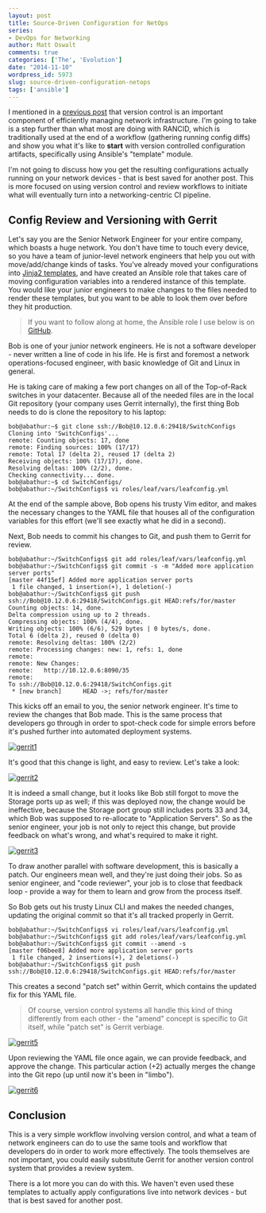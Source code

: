```yaml
---
layout: post
title: Source-Driven Configuration for NetOps
series:
- DevOps for Networking
author: Matt Oswalt
comments: true
categories: ['The', 'Evolution']
date: "2014-11-10"
wordpress_id: 5973
slug: source-driven-configuration-netops
tags: ['ansible']
---
```



I mentioned in a [previous post](https://oswalt.dev/2014/10/five-dev-tools-network-engineers/) that version control is an important component of efficiently managing network infrastructure. I'm going to take is a step further than what most are doing with RANCID, which is traditionally used at the end of a workflow (gathering running config diffs) and show you what it's like to **start** with version controlled configuration artifacts, specifically using Ansible's "template" module.

I'm not going to discuss how you get the resulting configurations actually running on your network devices - that is best saved for another post. This is more focused on using version control and review workflows to initiate what will eventually turn into a networking-centric CI pipeline.

## Config Review and Versioning with Gerrit

Let's say you are the Senior Network Engineer for your entire company, which boasts a huge network. You don't have time to touch every device, so you have a team of junior-level network engineers that help you out with move/add/change kinds of tasks. You've already moved your configurations into [Jinja2 templates](https://oswalt.dev/2014/03/network-config-templates-jinja2/), and have created an Ansible role that takes care of moving configuration variables into a rendered instance of this template. You would like your junior engineers to make changes to the files needed to render these templates, but you want to be able to look them over before they hit production.

> If you want to follow along at home, the Ansible role I use below is on [GitHub](https://github.com/Mierdin/ansible-switchconfig).

Bob is one of your junior network engineers. He is not a software developer - never written a line of code in his life. He is first and foremost a network operations-focused engineer, with basic knowledge of Git and Linux in general.

He is taking care of making a few port changes on all of the Top-of-Rack switches in your datacenter. Because all of the needed files are in the local Git repository (your company uses Gerrit internally), the first thing Bob needs to do is clone the repository to his laptop:
    
    bob@abathur:~$ git clone ssh://Bob@10.12.0.6:29418/SwitchConfigs
    Cloning into 'SwitchConfigs'...
    remote: Counting objects: 17, done
    remote: Finding sources: 100% (17/17)
    remote: Total 17 (delta 2), reused 17 (delta 2)
    Receiving objects: 100% (17/17), done.
    Resolving deltas: 100% (2/2), done.
    Checking connectivity... done.
    bob@abathur:~$ cd SwitchConfigs/
    bob@abathur:~/SwitchConfigs$ vi roles/leaf/vars/leafconfig.yml
    
At the end of the sample above, Bob opens his trusty Vim editor, and makes the necessary changes to the YAML file that houses all of the configuration variables for this effort (we'll see exactly what he did in a second).

Next, Bob needs to commit his changes to Git, and push them to Gerrit for review.
    
    bob@abathur:~/SwitchConfigs$ git add roles/leaf/vars/leafconfig.yml
    bob@abathur:~/SwitchConfigs$ git commit -s -m "Added more application server ports"
    [master 44f15ef] Added more application server ports
     1 file changed, 1 insertion(+), 1 deletion(-)
    bob@abathur:~/SwitchConfigs$ git push ssh://Bob@10.12.0.6:29418/SwitchConfigs.git HEAD:refs/for/master
    Counting objects: 14, done.
    Delta compression using up to 2 threads.
    Compressing objects: 100% (4/4), done.
    Writing objects: 100% (6/6), 529 bytes | 0 bytes/s, done.
    Total 6 (delta 2), reused 0 (delta 0)
    remote: Resolving deltas: 100% (2/2)
    remote: Processing changes: new: 1, refs: 1, done
    remote:
    remote: New Changes:
    remote:   http://10.12.0.6:8090/35
    remote:
    To ssh://Bob@10.12.0.6:29418/SwitchConfigs.git
     * [new branch]      HEAD ->; refs/for/master

This kicks off an email to you, the senior network engineer. It's time to review the changes that Bob made. This is the same process that developers go through in order to spot-check code for simple errors before it's pushed further into automated deployment systems.

[![gerrit1](/assets/2014/11/gerrit1-1024x802.png)](/assets/2014/11/gerrit1.png)

It's good that this change is light, and easy to review. Let's take a look:

[![gerrit2](/assets/2014/11/gerrit2-1024x828.png)](/assets/2014/11/gerrit2.png)

It is indeed a small change, but it looks like Bob still forgot to move the Storage ports up as well; if this was deployed now, the change would be ineffective, because the Storage port group still includes ports 33 and 34, which Bob was supposed to re-allocate to "Application Servers". So as the senior engineer, your job is not only to reject this change, but provide feedback on what's wrong, and what's required to make it right.

[![gerrit3](/assets/2014/11/gerrit3-1024x1021.png)](/assets/2014/11/gerrit3.png)

To draw another parallel with software development, this is basically a patch. Our engineers mean well, and they're just doing their jobs. So as senior engineer, and "code reviewer", your job is to close that feedback loop - provide a way for them to learn and grow from the process itself.

So Bob gets out his trusty Linux CLI and makes the needed changes, updating the original commit so that it's all tracked properly in Gerrit.
    
    bob@abathur:~/SwitchConfigs$ vi roles/leaf/vars/leafconfig.yml
    bob@abathur:~/SwitchConfigs$ git add roles/leaf/vars/leafconfig.yml
    bob@abathur:~/SwitchConfigs$ git commit --amend -s
    [master f06bee8] Added more application server ports
     1 file changed, 2 insertions(+), 2 deletions(-)
    bob@abathur:~/SwitchConfigs$ git push ssh://Bob@10.12.0.6:29418/SwitchConfigs.git HEAD:refs/for/master

This creates a second "patch set" within Gerrit, which contains the updated fix for this YAML file.

> Of course, version control systems all handle this kind of thing differently from each other - the "amend" concept is specific to Git itself, while "patch set" is Gerrit verbiage.

[![gerrit5](/assets/2014/11/gerrit5-981x1024.png)](/assets/2014/11/gerrit5.png)

Upon reviewing the YAML file once again, we can provide feedback, and approve the change. This particular action (+2) actually merges the change into the Git repo (up until now it's been in "limbo").

[![gerrit6](/assets/2014/11/gerrit6-959x1024.png)](/assets/2014/11/gerrit6.png)

## Conclusion

This is a very simple workflow involving version control, and what a team of network engineers can do to use the same tools and workflow that developers do in order to work more effectively. The tools themselves are not important, you could easily substitute Gerrit for another version control system that provides a review system.

There is a lot more you can do with this. We haven't even used these templates to actually apply configurations live into network devices - but that is best saved for another post.
